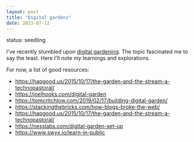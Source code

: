 ```yaml
---
layout: post
title: "Digital gardens"
date: 2023-07-12
---
```


status: seedling

I've recently stumbled upon [digital gardening](https://hapgood.us/2015/10/17/the-garden-and-the-stream-a-technopastoral/). The topic fascinated me to say the least. Here I'll note my learnings and explorations.

<!--more-->

For now, a list of good resources:
- https://hapgood.us/2015/10/17/the-garden-and-the-stream-a-technopastoral/
- https://joelhooks.com/digital-garden
- https://tomcritchlow.com/2019/02/17/building-digital-garden/
- https://stackingthebricks.com/how-blogs-broke-the-web/
- https://hapgood.us/2015/10/17/the-garden-and-the-stream-a-technopastoral/
- https://nesslabs.com/digital-garden-set-up
- https://www.swyx.io/learn-in-public
